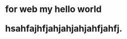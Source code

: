 <html>
<body>
  <h1> for web my</h1?
  <h2> hello world</>
  <p> hsahfajhfjahjahjahjahfjahfj.</p>


</body>



</html>
